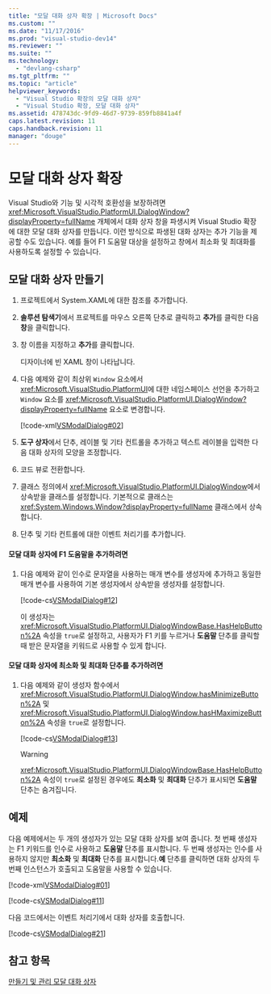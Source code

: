 ```yaml
---
title: "모달 대화 상자 확장 | Microsoft Docs"
ms.custom: ""
ms.date: "11/17/2016"
ms.prod: "visual-studio-dev14"
ms.reviewer: ""
ms.suite: ""
ms.technology: 
  - "devlang-csharp"
ms.tgt_pltfrm: ""
ms.topic: "article"
helpviewer_keywords: 
  - "Visual Studio 확장의 모달 대화 상자"
  - "Visual Studio 확장, 모달 대화 상자"
ms.assetid: 478743dc-9fd9-46d7-9739-859fb8841a4f
caps.latest.revision: 11
caps.handback.revision: 11
manager: "douge"
---
```

# 모달 대화 상자 확장
Visual Studio와 기능 및 시각적 호환성을 보장하려면 <xref:Microsoft.VisualStudio.PlatformUI.DialogWindow?displayProperty=fullName> 개체에서 대화 상자 창을 파생시켜 Visual Studio 확장에 대한 모달 대화 상자를 만듭니다. 이런 방식으로 파생된 대화 상자는 추가 기능을 제공할 수도 있습니다. 예를 들어 F1 도움말 대상을 설정하고 창에서 최소화 및 최대화를 사용하도록 설정할 수 있습니다.  
  
## 모달 대화 상자 만들기  
  
1.  프로젝트에서 System.XAML에 대한 참조를 추가합니다.  
  
2.  **솔루션 탐색기**에서 프로젝트를 마우스 오른쪽 단추로 클릭하고 **추가**를 클릭한 다음 **창**을 클릭합니다.  
  
3.  창 이름을 지정하고 **추가**를 클릭합니다.  
  
     디자이너에 빈 XAML 창이 나타납니다.  
  
4.  다음 예제와 같이 최상위 `Window` 요소에서 <xref:Microsoft.VisualStudio.PlatformUI>에 대한 네임스페이스 선언을 추가하고 `Window` 요소를 <xref:Microsoft.VisualStudio.PlatformUI.DialogWindow?displayProperty=fullName> 요소로 변경합니다.  
  
     [!code-xml[VSModalDialog#02](../misc/codesnippet/Xaml/extending-modal-dialog-boxes_1.xaml)]  
  
5.  **도구 상자**에서 단추, 레이블 및 기타 컨트롤을 추가하고 텍스트 레이블을 입력한 다음 대화 상자의 모양을 조정합니다.  
  
6.  코드 뷰로 전환합니다.  
  
7.  클래스 정의에서 <xref:Microsoft.VisualStudio.PlatformUI.DialogWindow>에서 상속받을 클래스를 설정합니다. 기본적으로 클래스는 <xref:System.Windows.Window?displayProperty=fullName> 클래스에서 상속합니다.  
  
8.  단추 및 기타 컨트롤에 대한 이벤트 처리기를 추가합니다.  
  
#### 모달 대화 상자에 F1 도움말을 추가하려면  
  
1.  다음 예제와 같이 인수로 문자열을 사용하는 매개 변수를 생성자에 추가하고 동일한 매개 변수를 사용하여 기본 생성자에서 상속받을 생성자를 설정합니다.  
  
     [!code-cs[VSModalDialog#12](../misc/codesnippet/CSharp/extending-modal-dialog-boxes_2.cs)]  
  
     이 생성자는 <xref:Microsoft.VisualStudio.PlatformUI.DialogWindowBase.HasHelpButton%2A> 속성을 `true`로 설정하고, 사용자가 F1 키를 누르거나 **도움말** 단추를 클릭할 때 받은 문자열을 키워드로 사용할 수 있게 합니다.  
  
#### 모달 대화 상자에 최소화 및 최대화 단추를 추가하려면  
  
1.  다음 예제와 같이 생성자 함수에서 <xref:Microsoft.VisualStudio.PlatformUI.DialogWindow.hasMinimizeButton%2A> 및 <xref:Microsoft.VisualStudio.PlatformUI.DialogWindow.hasHMaximizeButton%2A> 속성을 `true`로 설정합니다.  
  
     [!code-cs[VSModalDialog#13](../misc/codesnippet/CSharp/extending-modal-dialog-boxes_3.cs)]  
  
    > [!WARNING]
    >  <xref:Microsoft.VisualStudio.PlatformUI.DialogWindowBase.HasHelpButton%2A> 속성이 `true`로 설정된 경우에도 **최소화** 및 **최대화** 단추가 표시되면 **도움말** 단추는 숨겨집니다.  
  
## 예제  
 다음 예제에서는 두 개의 생성자가 있는 모달 대화 상자를 보여 줍니다. 첫 번째 생성자는 F1 키워드를 인수로 사용하고 **도움말** 단추를 표시합니다. 두 번째 생성자는 인수를 사용하지 않지만 **최소화** 및 **최대화** 단추를 표시합니다.**예** 단추를 클릭하면 대화 상자의 두 번째 인스턴스가 호출되고 도움말을 사용할 수 있습니다.  
  
 [!code-xml[VSModalDialog#01](../misc/codesnippet/Xaml/extending-modal-dialog-boxes_4.xaml)]  
  
 [!code-cs[VSModalDialog#11](../misc/codesnippet/CSharp/extending-modal-dialog-boxes_5.cs)]  
  
 다음 코드에서는 이벤트 처리기에서 대화 상자를 호출합니다.  
  
 [!code-cs[VSModalDialog#21](../misc/codesnippet/CSharp/extending-modal-dialog-boxes_6.cs)]  
  
## 참고 항목  
 [만들기 및 관리 모달 대화 상자](../Topic/Creating%20and%20Managing%20Modal%20Dialog%20Boxes.md)